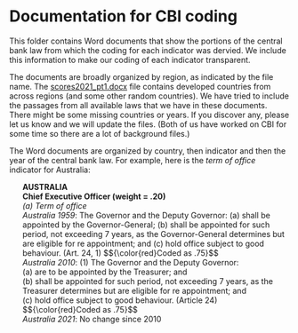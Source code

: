 # Documentation for CBI coding

<p>This folder contains Word documents that show the portions of the central bank law from which the coding for each indicator was dervied. We include this information to make our coding of each indicator transparent. </p>

<p>The documents are broadly organized by region, as indicated by the file name. The <a href='scores2021_pt1.docx'>scores2021_pt1.docx</a> file contains developed countries from across regions (and some other random countries). We have tried to include the passages from all available laws that we have in these documents. There might be some missing countries or years. If you discover any, please let us know and we will update the files. (Both of us have worked on CBI for some time so there are a lot of background files.)</p>

<p>The Word documents are organized by country, then indicator and then the year of the central bank law. For example, here is the <i>term of office</i> indicator for Australia:<br>
<ul><b>AUSTRALIA</b><br>
<b>Chief Executive Officer (weight = .20)</b><br>
<i>(a)	Term of office</i><br>
<i>Australia 1959</i>: The Governor and the Deputy Governor: (a) shall be appointed by the Governor-General; (b) shall be appointed for such period, not exceeding 7 years, as the Governor-General determines but are eligible for re appointment; and (c) hold office subject to good behaviour. (Art. 24, 1) $${\color{red}Coded as .75}$$<br>
<i>Australia 2010</i>: (1)  The Governor and the Deputy Governor: <br>
 (a)  are to be appointed by the Treasurer; and<br>
 (b)  shall be appointed for such period, not exceeding 7 years, as the Treasurer determines but are eligible for re appointment; and<br>
 (c)  hold office subject to good behaviour. (Article 24) $${\color{red}Coded as .75}$$<br>
<i>Australia 2021</i>: No change since 2010</ul>
